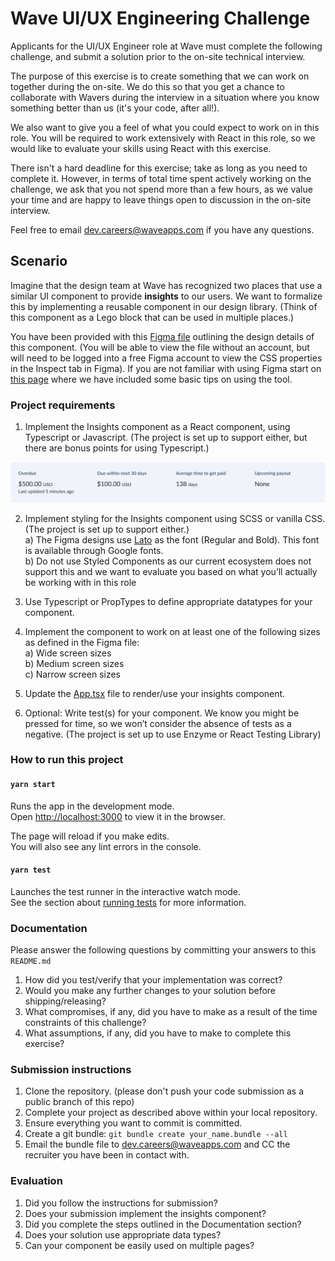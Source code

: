 # Wave UI/UX Engineering Challenge

Applicants for the UI/UX Engineer role at Wave must complete the following challenge, and submit a solution prior to the on-site technical interview.

The purpose of this exercise is to create something that we can work on together during the on-site. We do this so that you get a chance to collaborate with Wavers during the interview in a situation where you know something better than us (it's your code, after all!).  

We also want to give you a feel of what you could expect to work on in this role.
You will be required to work extensively with React in this role, so we would like to evaluate your skills using React with this exercise.

There isn't a hard deadline for this exercise; take as long as you need to complete it. However, in terms of total time spent actively working on the challenge, we ask that you not spend more than a few hours, as we value your time and are happy to leave things open to discussion in the on-site interview.

Feel free to email dev.careers@waveapps.com if you have any questions.

## Scenario
Imagine that the design team at Wave has recognized two places that use a similar UI component to provide **insights** to our users. We want to formalize this by implementing a reusable component in our design library. (Think of this component as a Lego block that can be used in multiple places.)


You have been provided with this [Figma file](https://www.figma.com/file/AALOx1yqhdDfTbBsVyT1Hb/?node-id=0%3A1) outlining the design details of this component. (You will be able to view the file without an account, but will need to be logged into a free Figma account to view the CSS properties in the Inspect tab in Figma). If you are not familiar with using Figma start on [this page](https://www.figma.com/file/AALOx1yqhdDfTbBsVyT1Hb/UI%2FUX-Engineer-Take-Home-Exercise?node-id=10%3A702) where we have included some basic tips on using the tool.

### Project requirements


1. Implement the Insights component as a React component, using Typescript or Javascript. (The project is set up to support either, but there are bonus points for using Typescript.)

![insights component preview](./assets/insights-component-preview.png "insights component preview")

2.  Implement styling for the Insights component using SCSS or vanilla CSS. (The project is set up to support either.)  
    a) The Figma designs use [Lato](https://fonts.google.com/share?selection.family=Lato:wght@400;700) as the font (Regular and Bold). This font is available through Google fonts.  
    b) Do not use Styled Components as our current ecosystem does not support this and we want to evaluate you based on what you’ll actually be working with in this role

3. Use Typescript or PropTypes to define appropriate datatypes for your component.
4. Implement the component to work on at least one of the following sizes as defined in the Figma file:  
    a) Wide screen sizes  
    b) Medium screen sizes  
    c) Narrow screen sizes
5. Update the [App.tsx](./src/App.tsx) file to render/use your insights component.
6. Optional: Write test(s) for your component.
We know you might be pressed for time, so we won’t consider the absence of tests as a negative. (The project is set up to use Enzyme or React Testing Library)

### How to run this project

#### `yarn start`

Runs the app in the development mode.\
Open [http://localhost:3000](http://localhost:3000) to view it in the browser.

The page will reload if you make edits.\
You will also see any lint errors in the console.

#### `yarn test`

Launches the test runner in the interactive watch mode.\
See the section about [running tests](https://facebook.github.io/create-react-app/docs/running-tests) for more information.


### Documentation

Please answer the following questions by committing your answers to this `README.md`

1. How did you test/verify that your implementation was correct?
2. Would you make any further changes to your solution before shipping/releasing?
3. What compromises, if any, did you have to make as a result of the time constraints of this challenge?
4. What assumptions, if any, did you have to make to complete this exercise?

### Submission instructions
1. Clone the repository. (please don't push your code submission as a public branch of this repo)
2. Complete your project as described above within your local repository.
3. Ensure everything you want to commit is committed.
4. Create a git bundle: `git bundle create your_name.bundle --all`
5. Email the bundle file to dev.careers@waveapps.com and CC the recruiter you have been in contact with.

### Evaluation
1. Did you follow the instructions for submission?
2. Does your submission implement the insights component?
2. Did you complete the steps outlined in the Documentation section?
3. Does your solution use appropriate data types?
4. Can your component be easily used on multiple pages?





